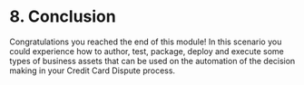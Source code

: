 # 8. Conclusion

Congratulations you reached the end of this module! In this scenario you could experience how to author, test, package, deploy and execute some types of business assets that can be used on the automation of the decision making in your Credit Card Dispute process.
